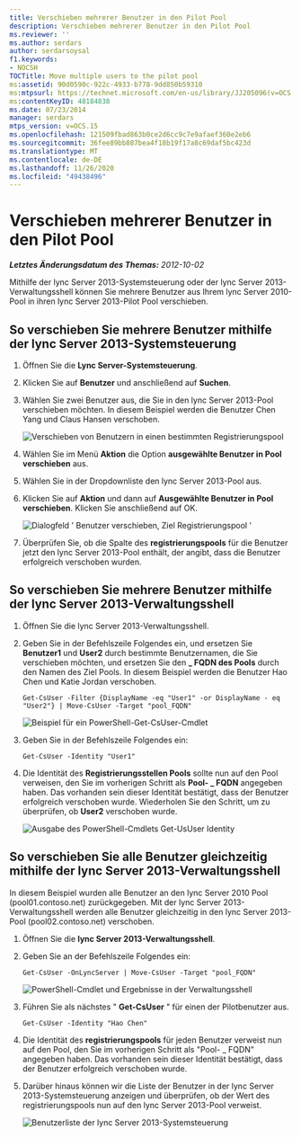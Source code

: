 ```yaml
---
title: Verschieben mehrerer Benutzer in den Pilot Pool
description: Verschieben mehrerer Benutzer in den Pilot Pool
ms.reviewer: ''
ms.author: serdars
author: serdarsoysal
f1.keywords:
- NOCSH
TOCTitle: Move multiple users to the pilot pool
ms:assetid: 90d0590c-922c-4933-b778-9dd850b59310
ms:mtpsurl: https://technet.microsoft.com/en-us/library/JJ205096(v=OCS.15)
ms:contentKeyID: 48184838
ms.date: 07/23/2014
manager: serdars
mtps_version: v=OCS.15
ms.openlocfilehash: 121509fbad863b0ce2d6cc9c7e9afaef360e2eb6
ms.sourcegitcommit: 36fee89bb887bea4f18b19f17a8c69daf5bc423d
ms.translationtype: MT
ms.contentlocale: de-DE
ms.lasthandoff: 11/26/2020
ms.locfileid: "49438496"
---
```

# <a name="move-multiple-users-to-the-pilot-pool"></a>Verschieben mehrerer Benutzer in den Pilot Pool

<div data-xmlns="http://www.w3.org/1999/xhtml">

<div class="topic" data-xmlns="http://www.w3.org/1999/xhtml" data-msxsl="urn:schemas-microsoft-com:xslt" data-cs="https://msdn.microsoft.com/">

<div data-asp="https://msdn2.microsoft.com/asp">



</div>

<div id="mainSection">

<div id="mainBody">

<span> </span>

_**Letztes Änderungsdatum des Themas:** 2012-10-02_

Mithilfe der lync Server 2013-Systemsteuerung oder der lync Server 2013-Verwaltungsshell können Sie mehrere Benutzer aus Ihrem lync Server 2010-Pool in ihren lync Server 2013-Pilot Pool verschieben.

<div>

## <a name="to-move-multiple-users-by-using-the-lync-server-2013-control-panel"></a>So verschieben Sie mehrere Benutzer mithilfe der lync Server 2013-Systemsteuerung

1.  Öffnen Sie die **Lync Server-Systemsteuerung**.

2.  Klicken Sie auf **Benutzer** und anschließend auf **Suchen**.

3.  Wählen Sie zwei Benutzer aus, die Sie in den lync Server 2013-Pool verschieben möchten. In diesem Beispiel werden die Benutzer Chen Yang und Claus Hansen verschoben.
    
    ![Verschieben von Benutzern in einen bestimmten Registrierungspool](images/JJ205096.70d510e1-8e6b-40a5-a80b-27cbc63fc337(OCS.15).jpg "Verschieben von Benutzern in einen bestimmten Registrierungspool")  

4.  Wählen Sie im Menü **Aktion** die Option **ausgewählte Benutzer in Pool verschieben** aus.

5.  Wählen Sie in der Dropdownliste den lync Server 2013-Pool aus.

6.  Klicken Sie auf **Aktion** und dann auf **Ausgewählte Benutzer in Pool verschieben**. Klicken Sie anschließend auf OK.
    
    ![Dialogfeld ' Benutzer verschieben, Ziel Registrierungspool '](images/JJ205401.8a375003-dc00-4541-b578-4d88f2010601(OCS.15).png "Dialogfeld ' Benutzer verschieben, Ziel Registrierungspool '")  

7.  Überprüfen Sie, ob die Spalte des **registrierungspools** für die Benutzer jetzt den lync Server 2013-Pool enthält, der angibt, dass die Benutzer erfolgreich verschoben wurden.

</div>

<div>

## <a name="to-move-multiple-users-by-using-the-lync-server-2013-management-shell"></a>So verschieben Sie mehrere Benutzer mithilfe der lync Server 2013-Verwaltungsshell

1.  Öffnen Sie die lync Server 2013-Verwaltungsshell.

2.  Geben Sie in der Befehlszeile Folgendes ein, und ersetzen Sie **Benutzer1** und **User2** durch bestimmte Benutzernamen, die Sie verschieben möchten, und ersetzen Sie den **\_ FQDN des Pools** durch den Namen des Ziel Pools. In diesem Beispiel werden die Benutzer Hao Chen und Katie Jordan verschoben.
    
        Get-CsUser -Filter {DisplayName -eq "User1" -or DisplayName - eq "User2"} | Move-CsUser -Target "pool_FQDN"
    
    ![Beispiel für ein PowerShell-Get-CsUser-Cmdlet](images/JJ205096.767ff9fc-755d-4a80-a710-5b1367aecbe0(OCS.15).jpg "Beispiel für ein PowerShell-Get-CsUser-Cmdlet")  

3.  Geben Sie in der Befehlszeile Folgendes ein:
    
        Get-CsUser -Identity "User1"

4.  Die Identität des **Registrierungsstellen Pools** sollte nun auf den Pool verweisen, den Sie im vorherigen Schritt als **Pool- \_ FQDN** angegeben haben. Das vorhanden sein dieser Identität bestätigt, dass der Benutzer erfolgreich verschoben wurde. Wiederholen Sie den Schritt, um zu überprüfen, ob **User2** verschoben wurde.
    
    ![Ausgabe des PowerShell-Cmdlets Get-UsUser Identity](images/JJ205096.8ff04c67-37a0-4156-bfbc-28f9f7b137c8(OCS.15).jpg "Ausgabe des PowerShell-Cmdlets Get-UsUser Identity")  

</div>

<div>

## <a name="to-move-all-users-at-the-same-time-by-using-the-lync-server-2013-management-shell"></a>So verschieben Sie alle Benutzer gleichzeitig mithilfe der lync Server 2013-Verwaltungsshell

In diesem Beispiel wurden alle Benutzer an den lync Server 2010 Pool (pool01.contoso.net) zurückgegeben. Mit der lync Server 2013-Verwaltungsshell werden alle Benutzer gleichzeitig in den lync Server 2013-Pool (pool02.contoso.net) verschoben.

1.  Öffnen Sie die **lync Server 2013-Verwaltungsshell**.

2.  Geben Sie an der Befehlszeile Folgendes ein:
    
        Get-CsUser -OnLyncServer | Move-CsUser -Target "pool_FQDN"
    
    ![PowerShell-Cmdlet und Ergebnisse in der Verwaltungsshell](images/JJ205096.1e57ccb1-9378-4dc7-82b7-dcaa63a285c6(OCS.15).png "PowerShell-Cmdlet und Ergebnisse in der Verwaltungsshell")  

3.  Führen Sie als nächstes " **Get-CsUser** " für einen der Pilotbenutzer aus.
    
        Get-CsUser -Identity "Hao Chen"

4.  Die Identität des **registrierungspools** für jeden Benutzer verweist nun auf den Pool, den Sie im vorherigen Schritt als "Pool- \_ FQDN" angegeben haben. Das vorhanden sein dieser Identität bestätigt, dass der Benutzer erfolgreich verschoben wurde.

5.  Darüber hinaus können wir die Liste der Benutzer in der lync Server 2013-Systemsteuerung anzeigen und überprüfen, ob der Wert des registrierungspools nun auf den lync Server 2013-Pool verweist.
    
    ![Benutzerliste der lync Server 2013-Systemsteuerung](images/JJ205096.3f2e87a7-ec59-43c5-82cb-e770108bfb04(OCS.15).jpg "Benutzerliste der lync Server 2013-Systemsteuerung")  

</div>

</div>

<span> </span>

</div>

</div>

</div>


